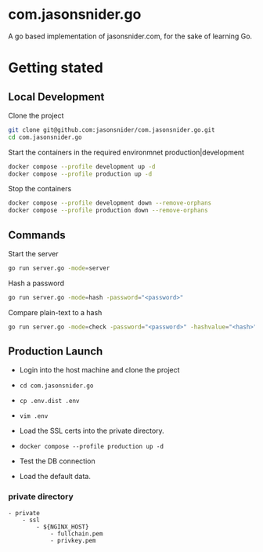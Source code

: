 # com.jasonsnider.go

A go based implementation of jasonsnider.com, for the sake of learning Go.

# Getting stated

## Local Development

Clone the project 

```sh
git clone git@github.com:jasonsnider/com.jasonsnider.go.git
cd com.jasonsnider.go
```

Start the containers in the required environmnet production|development
```sh
docker compose --profile development up -d
docker compose --profile production up -d
```

Stop the containers
```sh
docker compose --profile development down --remove-orphans
docker compose --profile production down --remove-orphans
```

## Commands

Start the server
```sh
go run server.go -mode=server
```

Hash a password
```sh
go run server.go -mode=hash -password="<password>"
```

Compare plain-text to a hash
```sh
go run server.go -mode=check -password="<password>" -hashvalue="<hash>"
```


## Production Launch
- Login into the host machine and clone the project
- `cd com.jasonsnider.go`
- `cp .env.dist .env`
- `vim .env`
- Load the SSL certs into the private directory.
- `docker compose --profile production up -d`

- Test the DB connection
- Load the default data.

 ### private directory

```
- private
    - ssl
        - ${NGINX_HOST}
            - fullchain.pem
            - privkey.pem
```